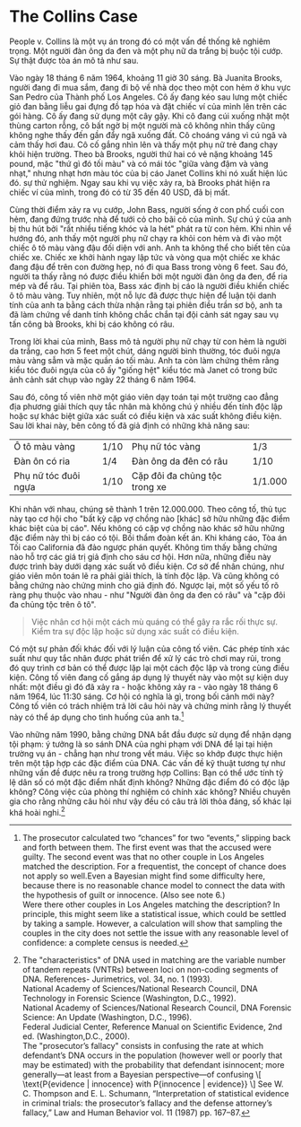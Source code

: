 # The Collins Case

People v. Collins là một vụ án trong đó có một vấn đề thống kê nghiêm trọng. Một người đàn ông da đen và một phụ nữ da trắng bị buộc tội cướp. Sự thật được tòa án mô tả như sau.

Vào ngày 18 tháng 6 năm 1964, khoảng 11 giờ 30 sáng. Bà Juanita Brooks, người đang đi mua sắm, đang đi bộ về nhà dọc theo một con hẻm ở khu vực San Pedro của Thành phố Los Angeles. Cô ấy đang kéo sau lưng một chiếc giỏ đan bằng liễu gai đựng đồ tạp hóa và đặt chiếc ví của mình lên trên các gói hàng. Cô ấy đang sử dụng một cây gậy. Khi cô đang cúi xuống nhặt một thùng carton rỗng, cô bất ngờ bị một người mà cô không nhìn thấy cũng không nghe thấy đến gần đẩy ngã xuống đất. Cô choáng váng vì cú ngã và cảm thấy hơi đau. Cô cố gắng nhìn lên và thấy một phụ nữ trẻ đang chạy khỏi hiện trường. Theo bà Brooks, người thứ hai có vẻ nặng khoảng 145 pound, mặc "thứ gì đó tối màu" và có mái tóc "giữa vàng đậm và vàng nhạt," nhưng nhạt hơn màu tóc của bị cáo Janet Collins khi nó xuất hiện lúc đó. sự thử nghiệm. Ngay sau khi vụ việc xảy ra, bà Brooks phát hiện ra chiếc ví của mình, trong đó có từ 35 đến 40 USD, đã bị mất.

Cùng thời điểm xảy ra vụ cướp, John Bass, người sống ở con phố cuối con hẻm, đang đứng trước nhà để tưới cỏ cho bãi cỏ của mình. Sự chú ý của anh bị thu hút bởi "rất nhiều tiếng khóc và la hét" phát ra từ con hẻm. Khi nhìn về hướng đó, anh thấy một người phụ nữ chạy ra khỏi con hẻm và đi vào một chiếc ô tô màu vàng đậu đối diện với anh. Anh ta không thể cho biết tên của chiếc xe. Chiếc xe khởi hành ngay lập tức và vòng qua một chiếc xe khác đang đậu để trên con đường hẹp, nó đi qua Bass trong vòng 6 feet. Sau đó, người ta thấy rằng nó được điều khiển bởi một người đàn ông da đen, để ria mép và để râu. Tại phiên tòa, Bass xác định bị cáo là người điều khiển chiếc ô tô màu vàng. Tuy nhiên, một nỗ lực đã được thực hiện để luận tội danh tính của anh ta bằng cách thừa nhận rằng tại phiên điều trần sơ bộ, anh ta đã làm chứng về danh tính không chắc chắn tại đội cảnh sát ngay sau vụ tấn công bà Brooks, khi bị cáo không có râu.

Trong lời khai của mình, Bass mô tả người phụ nữ chạy từ con hẻm là người da trắng, cao hơn 5 feet một chút, dáng người bình thường, tóc đuôi ngựa màu vàng sẫm và mặc quần áo tối màu. Anh ta còn làm chứng thêm rằng kiểu tóc đuôi ngựa của cô ấy "giống hệt" kiểu tóc mà Janet có trong bức ảnh cảnh sát chụp vào ngày 22 tháng 6 năm 1964.

Sau đó, công tố viên nhờ một giáo viên dạy toán tại một trường cao đẳng địa phương giải thích quy tắc nhân mà không chú ý nhiều đến tính độc lập hoặc sự khác biệt giữa xác suất có điều kiện và xác suất không điều kiện. Sau lời khai này, bên công tố đã giả định có những khả năng sau:

|                      |      |                               |         |
| -------------------- | ---- | ----------------------------- | ------- |
| Ô tô màu vàng        | 1/10 | Phụ nữ tóc vàng               | 1/3     |
| Đàn ôn có ria        | 1/4  | Đàn ông da đên có râu         | 1/10    |
| Phụ nữ tóc đuôi ngựa | 1/10 | Cặp đôi đa chủng tộc trong xe | 1/1.000 |

Khi nhân với nhau, chúng sẽ thành 1 trên 12.000.000. Theo công tố, thủ tục này tạo cơ hội cho "bất kỳ cặp vợ chồng nào [khác] sở hữu những đặc điểm khác biệt của bị cáo". Nếu không có cặp vợ chồng nào khác sở hữu những đặc điểm này thì bị cáo có tội. Bồi thẩm đoàn kết án. Khi kháng cáo, Tòa án Tối cao California đã đảo ngược phán quyết. Không tìm thấy bằng chứng nào hỗ trợ các giá trị giả định cho sáu cơ hội. Hơn nữa, những điều này được trình bày dưới dạng xác suất vô điều kiện. Cơ sở để nhân chúng, như giáo viên môn toán lẽ ra phải giải thích, là tính độc lập. Và cũng không có bằng chứng nào chứng minh cho giả định đó. Ngược lại, một số yếu tố rõ ràng phụ thuộc vào nhau - như "Người đàn ông da đen có râu" và "cặp đôi đa chủng tộc trên ô tô".

> Việc nhân cơ hội một cách mù quáng có thể gây ra rắc rối thực sự. Kiểm tra sự độc lập hoặc sử dụng xác suất có điều kiện.

Có một sự phản đối khác đối với lý luận của công tố viên. Các phép tính xác suất như quy tắc nhân được phát triển để xử lý các trò chơi may rủi, trong đó quy trình cơ bản có thể được lặp lại một cách độc lập và trong cùng điều kiện. Công tố viên đang cố gắng áp dụng lý thuyết này vào một sự kiện duy nhất: một điều gì đó đã xảy ra - hoặc không xảy ra - vào ngày 18 tháng 6 năm 1964, lúc 11:30 sáng. Cơ hội có nghĩa là gì, trong bối cảnh mới này? Công tố viên có trách nhiệm trả lời câu hỏi này và chứng minh rằng lý thuyết này có thể áp dụng cho tình huống của anh ta.[^5]

Vào những năm 1990, bằng chứng DNA bắt đầu được sử dụng để nhận dạng tội phạm: ý tưởng là so sánh DNA của nghi phạm với DNA để lại tại hiện trường vụ án - chẳng hạn như trong vết máu. Việc so khớp được thực hiện trên một tập hợp các đặc điểm của DNA. Các vấn đề kỹ thuật tương tự như những vấn đề được nêu ra trong trường hợp Collins: Bạn có thể ước tính tỷ lệ dân số có một đặc điểm nhất định không? Những đặc điểm đó có độc lập không? Công việc của phòng thí nghiệm có chính xác không? Nhiều chuyên gia cho rằng những câu hỏi như vậy đều có câu trả lời thỏa đáng, số khác lại khá hoài nghi.[^6]

[^5]:The prosecutor calculated two “chances” for two “events,” slipping back and forth between them. The first event was that the accused were guilty. The second event was that no other couple in Los Angeles matched the description. For a frequentist, the concept of chance does not apply so well.Even a Bayesian might find some difficulty here, because there is no reasonable chance model to connect the data with the hypothesis of guilt or innocence. (Also see note 6.)\
    Were there other couples in Los Angeles matching the description? In principle, this might seem like a statistical issue, which could be settled by taking a sample. However, a calculation will show that sampling the couples in the city does not settle the issue with any reasonable level of confidence: a complete census is needed.

[^6]: The "characteristics" of DNA used in matching are the variable number of tandem repeats (VNTRs) between loci on non-coding segments of DNA. References-
    Jurimetrics, vol. 34, no. 1 (1993).\
    National Academy of Sciences/National Research Council, DNA Technology in Forensic Science (Washington, D.C., 1992).\
    National Academy of Sciences/National Research Council, DNA Forensic Science: An Update (Washington, D.C., 1996).\
    Federal Judicial Center, Reference Manual on Scientific Evidence, 2nd ed. (Washington,D.C., 2000).\
    The "prosecutor’s fallacy" consists in confusing the rate at which defendant’s DNA occurs in the population (however well or poorly that may be estimated) with the probability that defendant isinnocent; more generally—at least from a Bayesian perspective—of confusing
    \\[
    \text{P{evidence | innocence} with P{innocence | evidence}}
    \\]
    See W. C. Thompson and E. L. Schumann, “Interpretation of statistical evidence in criminal trials:
    the prosecutor’s fallacy and the defense attorney’s fallacy,” Law and Human Behavior vol. 11
    (1987) pp. 167–87.
